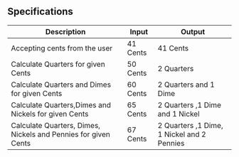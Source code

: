 ## Specifications
| Description | Input | Output |
|-------------|-------|--------|
| Accepting cents from the user| 41 Cents | 41 Cents |
| Calculate Quarters for given Cents | 50 Cents | 2 Quarters |
| Calculate Quarters and Dimes for given Cents | 60 Cents | 2 Quarters and 1 Dime |
| Calculate Quarters,Dimes and Nickels for given Cents | 65 Cents | 2 Quarters ,1 Dime and 1 Nickel |
| Calculate Quarters, Dimes, Nickels and Pennies for given Cents | 67 Cents | 2 Quarters ,1 Dime, 1 Nickel and 2 Pennies|
